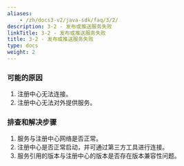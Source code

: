 ```yaml
---
aliases:
    - /zh/docs3-v2/java-sdk/faq/3/2/
description: 3-2 - 发布或推送服务失败
linkTitle: 3-2 - 发布或推送服务失败
title: 3-2 - 发布或推送服务失败
type: docs
weight: 2
---
```



### 可能的原因

1. 注册中心无法连接。
2. 注册中心无法对外提供服务。

### 排查和解决步骤

1. 服务与注册中心网络是否正常。
2. 注册中心是否正常启动，并可通过第三方工具进行连接。
3. 服务引用的版本与注册中心的版本是否存在版本兼容性问题。